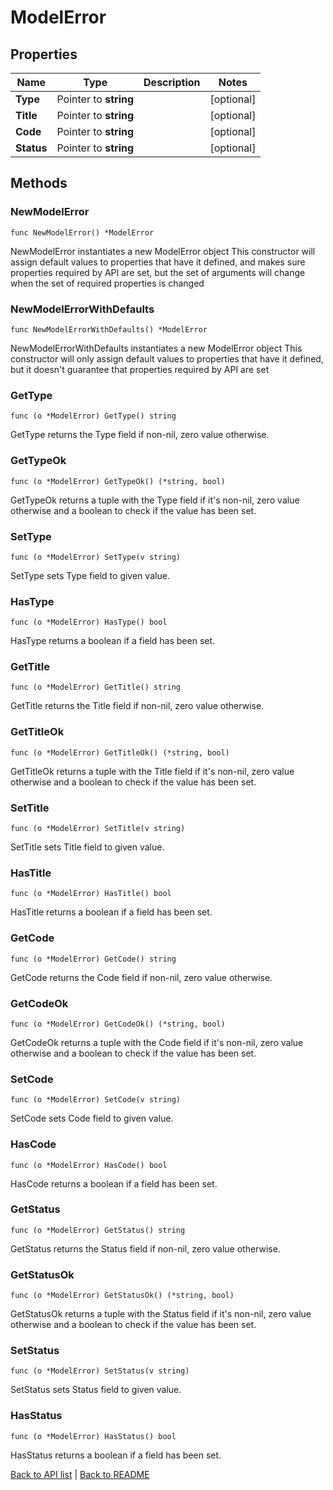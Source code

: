 # ModelError

## Properties

Name | Type | Description | Notes
------------ | ------------- | ------------- | -------------
**Type** | Pointer to **string** |  | [optional] 
**Title** | Pointer to **string** |  | [optional] 
**Code** | Pointer to **string** |  | [optional] 
**Status** | Pointer to **string** |  | [optional] 

## Methods

### NewModelError

`func NewModelError() *ModelError`

NewModelError instantiates a new ModelError object
This constructor will assign default values to properties that have it defined,
and makes sure properties required by API are set, but the set of arguments
will change when the set of required properties is changed

### NewModelErrorWithDefaults

`func NewModelErrorWithDefaults() *ModelError`

NewModelErrorWithDefaults instantiates a new ModelError object
This constructor will only assign default values to properties that have it defined,
but it doesn't guarantee that properties required by API are set

### GetType

`func (o *ModelError) GetType() string`

GetType returns the Type field if non-nil, zero value otherwise.

### GetTypeOk

`func (o *ModelError) GetTypeOk() (*string, bool)`

GetTypeOk returns a tuple with the Type field if it's non-nil, zero value otherwise
and a boolean to check if the value has been set.

### SetType

`func (o *ModelError) SetType(v string)`

SetType sets Type field to given value.

### HasType

`func (o *ModelError) HasType() bool`

HasType returns a boolean if a field has been set.

### GetTitle

`func (o *ModelError) GetTitle() string`

GetTitle returns the Title field if non-nil, zero value otherwise.

### GetTitleOk

`func (o *ModelError) GetTitleOk() (*string, bool)`

GetTitleOk returns a tuple with the Title field if it's non-nil, zero value otherwise
and a boolean to check if the value has been set.

### SetTitle

`func (o *ModelError) SetTitle(v string)`

SetTitle sets Title field to given value.

### HasTitle

`func (o *ModelError) HasTitle() bool`

HasTitle returns a boolean if a field has been set.

### GetCode

`func (o *ModelError) GetCode() string`

GetCode returns the Code field if non-nil, zero value otherwise.

### GetCodeOk

`func (o *ModelError) GetCodeOk() (*string, bool)`

GetCodeOk returns a tuple with the Code field if it's non-nil, zero value otherwise
and a boolean to check if the value has been set.

### SetCode

`func (o *ModelError) SetCode(v string)`

SetCode sets Code field to given value.

### HasCode

`func (o *ModelError) HasCode() bool`

HasCode returns a boolean if a field has been set.

### GetStatus

`func (o *ModelError) GetStatus() string`

GetStatus returns the Status field if non-nil, zero value otherwise.

### GetStatusOk

`func (o *ModelError) GetStatusOk() (*string, bool)`

GetStatusOk returns a tuple with the Status field if it's non-nil, zero value otherwise
and a boolean to check if the value has been set.

### SetStatus

`func (o *ModelError) SetStatus(v string)`

SetStatus sets Status field to given value.

### HasStatus

`func (o *ModelError) HasStatus() bool`

HasStatus returns a boolean if a field has been set.


[Back to API list](../README.md#documentation-for-api-endpoints) | [Back to README](../README.md)


